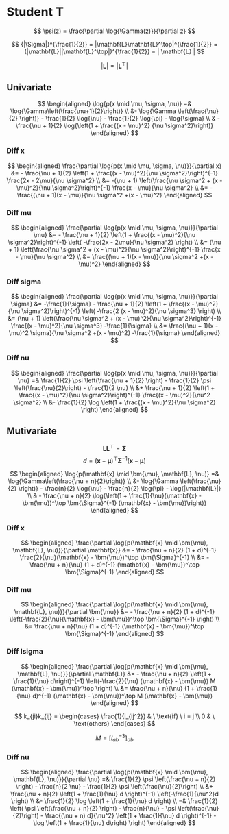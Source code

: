 # Student T

$$
 \psi(z) = \frac{\partial \log{\Gamma(z)}}{\partial z}
$$

$$
  {|\Sigma|}^{\frac{1}{2}} = |\mathbf{L}\mathbf{L}^\top|^{\frac{1}{2}} = (|\mathbf{L}||\mathbf{L}^\top|)^{\frac{1}{2}} = | \mathbf{L} |
$$

$$
  |\mathbf{L}| = |\mathbf{L}^\top|
$$

## Univariate

$$
  \begin{aligned}
    \log{p(x \mid \mu, \sigma, \nu)} =& \log{\Gamma\left(\frac{\nu+1}{2}\right)} \\
    &- \log{\Gamma \left(\frac{\nu}{2} \right)} - \frac{1}{2} \log{\nu} - \frac{1}{2} \log{\pi} - \log{\sigma} \\
    & - \frac{\nu + 1}{2}  \log{\left(1 + \frac{(x - \mu)^2} {\nu \sigma^2}\right)}
  \end{aligned}
$$

### Diff x

$$
  \begin{aligned}
    \frac{\partial \log{p(x \mid \mu, \sigma, \nu)}}{\partial x}
    &= - \frac{\nu + 1}{2} \left(1 + \frac{(x - \mu)^2}{\nu \sigma^2}\right)^{-1} \frac{2x - 2\mu}{\nu \sigma^2} \\
    &= -(\nu + 1) \left(\frac{\nu \sigma^2 + (x - \mu)^2}{\nu \sigma^2}\right)^{-1} \frac{x - \mu}{\nu \sigma^2} \\
    &= -\frac{(\nu + 1)(x - \mu)}{\nu \sigma^2 +(x - \mu)^2}
  \end{aligned}
$$

### Diff mu

$$
  \begin{aligned}
    \frac{\partial \log{p(x \mid \mu, \sigma, \nu)}}{\partial \mu}
    &= - \frac{\nu + 1}{2} \left(1 + \frac{(x - \mu)^2}{\nu \sigma^2}\right)^{-1} \left( -\frac{2x - 2\mu}{\nu \sigma^2} \right) \\
    &= (\nu + 1) \left(\frac{\nu \sigma^2 + (x - \mu)^2}{\nu \sigma^2}\right)^{-1} \frac{x - \mu}{\nu \sigma^2} \\
    &= \frac{(\nu + 1)(x - \mu)}{\nu \sigma^2 +(x - \mu)^2}
  \end{aligned}
$$

### Diff sigma

$$
  \begin{aligned}
    \frac{\partial \log{p(x \mid \mu, \sigma, \nu)}}{\partial \sigma}
    &= -\frac{1}{\sigma} - \frac{\nu + 1}{2} \left(1 + \frac{(x - \mu)^2}{\nu \sigma^2}\right)^{-1} \left( -\frac{2 (x - \mu)^2}{\nu \sigma^3} \right) \\
    &= (\nu + 1) \left(\frac{\nu \sigma^2 + (x - \mu)^2}{\nu \sigma^2}\right)^{-1} \frac{(x - \mu)^2}{\nu \sigma^3} -\frac{1}{\sigma} \\
    &= \frac{(\nu + 1)(x - \mu)^2 \sigma}{\nu \sigma^2 +(x - \mu)^2} -\frac{1}{\sigma}
  \end{aligned}
$$

### Diff nu

$$
  \begin{aligned}
    \frac{\partial \log{p(x \mid \mu, \sigma, \nu)}}{\partial \nu}
    =& \frac{1}{2} \psi \left(\frac{\nu + 1}{2} \right) - \frac{1}{2} \psi \left(\frac{\nu}{2}\right) - \frac{1}{2 \nu} \\
    &+ \frac{\nu + 1}{2} \left(1 + \frac{(x - \mu)^2}{\nu \sigma^2}\right)^{-1} \frac{(x - \mu)^2}{\nu^2 \sigma^2} \\
    &- \frac{1}{2} \log \left(1 + \frac{(x - \mu)^2}{\nu \sigma^2} \right)
  \end{aligned}
$$

## Mutivariate

$$ \mathbf{L} \mathbf{L}^{ \top} = \bm{\Sigma} $$
$$ d = (\mathbf{x} - \bm{\mu})^\top \bm{\Sigma}^{-1} (\mathbf{x} - \bm{\mu}) $$

$$
  \begin{aligned}
    \log{p(\mathbf{x} \mid \bm{\mu}, \mathbf{L}, \nu)} =& \log{\Gamma\left(\frac{\nu + n}{2}\right)} \\
    &- \log{\Gamma \left(\frac{\nu}{2} \right)} - \frac{n}{2} \log{\nu} - \frac{n}{2} \log{\pi} - \log{|\mathbf{L}|} \\
    & - \frac{\nu + n}{2}  \log{\left(1 + \frac{1}{\nu}(\mathbf{x} - \bm{\mu})^\top \bm{\Sigma}^{-1} (\mathbf{x} - \bm{\mu})\right)}
  \end{aligned}
$$

### Diff x

$$
  \begin{aligned}
    \frac{\partial \log{p(\mathbf{x} \mid \bm{\mu}, \mathbf{L}, \nu)}}{\partial \mathbf{x}}
    &= - \frac{\nu + n}{2} (1 + d)^{-1} \frac{2}{\nu}(\mathbf{x} - \bm{\mu})^\top \bm{\Sigma}^{-1} \\
    &= - \frac{\nu + n}{\nu} (1 + d)^{-1} (\mathbf{x} - \bm{\mu})^\top \bm{\Sigma}^{-1}
  \end{aligned}
$$

### Diff mu

$$
  \begin{aligned}
    \frac{\partial \log{p(\mathbf{x} \mid \bm{\mu}, \mathbf{L}, \nu)}}{\partial \bm{\mu}}
    &= - \frac{\nu + n}{2} (1 + d)^{-1} \left(-\frac{2}{\nu}(\mathbf{x} - \bm{\mu})^\top \bm{\Sigma}^{-1} \right) \\
    &= \frac{\nu + n}{\nu} (1 + d)^{-1} (\mathbf{x} - \bm{\mu})^\top \bm{\Sigma}^{-1}
  \end{aligned}
$$

### Diff lsigma

$$
  \begin{aligned}
    \frac{\partial \log{p(\mathbf{x} \mid \bm{\mu}, \mathbf{L}, \nu)}}{\partial \mathbf{L}}
    &= - \frac{\nu + n}{2} \left(1 + \frac{1}{\nu} d\right)^{-1} \left(-\frac{2}{\nu} (\mathbf{x} - \bm{\mu}) M (\mathbf{x} - \bm{\mu})^\top \right) \\
    &= \frac{\nu + n}{\nu} (1 + \frac{1}{\nu} d)^{-1} (\mathbf{x} - \bm{\mu})^\top M (\mathbf{x} - \bm{\mu})
  \end{aligned}
$$

$$
  k_{ji}k_{ij} =
  \begin{cases}
\frac{1}{l_{ij^2}} & \ \text{if} \ i = j \\
0 & \ \text{others}
  \end{cases}
$$

$$
  M = [l_{ab}^{-3}]_{ab}
$$

### Diff nu

$$
  \begin{aligned}
    \frac{\partial \log{p(\mathbf{x} \mid \bm{\mu}, \mathbf{L}, \nu)}}{\partial \nu}
    =& \frac{1}{2} \psi \left(\frac{\nu + n}{2} \right) - \frac{n}{2 \nu} - \frac{1}{2} \psi \left(\frac{\nu}{2}\right) \\
    &+ \frac{\nu + n}{2} \left(1 + \frac{1}{\nu} d \right)^{-1} \left(-\frac{1}{\nu^2}d \right) \\
    &- \frac{1}{2} \log \left(1 + \frac{1}{\nu} d \right) \\
    =& \frac{1}{2} \left( \psi \left(\frac{\nu + n}{2} \right) - \frac{n}{\nu} - \psi \left(\frac{\nu}{2}\right) - \frac{(\nu + n) d}{\nu^2} \left(1 + \frac{1}{\nu} d \right)^{-1} -  \log \left(1 + \frac{1}{\nu} d\right) \right)
  \end{aligned}
$$
